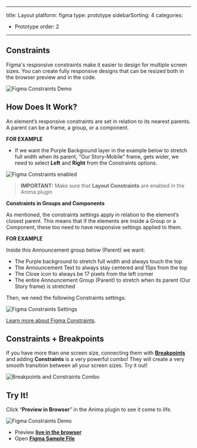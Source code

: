 
---
title: Layout
platform: figma
type: prototype
sidebarSorting: 4
categories: 
- Prototype
order: 2
---

## Constraints

Figma's responsive constraints make it easier to design for multiple screen sizes. You can create fully responsive designs that can be resized both in the browser preview and in the code.

![Figma Constraints Demo](https://p46.f4.n0.cdn.getcloudapp.com/items/bLuRAk8r/Constraints%20demo%20GIF.gif?source=viewer&v=fda204d6fe522bb2d172eb2d4e5b6db2)


## How Does It Work?

An element’s responsive constraints are set in relation to its nearest parents. A parent can be a frame, a group, or a component.

**FOR EXAMPLE**
-   If we want the Purple Background layer in the example below to stretch full width when its parent, “Our Story-Mobile” frame, gets wider, we need to select **Left** and **Right** from the Constraints options.

![Figma Constraints enabled](https://p46.f4.n0.cdn.getcloudapp.com/items/geuzbgLz/Artboard%402x.png?source=viewer&v=dd2354a48a13cab63fa2e797fecc070a)

> **IMPORTANT:** Make sure that **Layout Constraints** are enabled in the Anima plugin
> 

**Constraints in Groups and Components**

As mentioned, the constraints settings apply in relation to the element’s closest parent. This means that if the elements are inside a Group or a Component, these too need to have responsive settings applied to them.

**FOR EXAMPLE**

Inside this Announcement group below (Parent) we want:

-   The Purple background to stretch full width and always touch the top
-   The Announcement Text to always stay centered and 15px from the top
-   The Close icon to always be 17 pixels from the left corner
-   The entire Announcement Group (Parent) to stretch when its parent (Our Story frame) is stretched


 Then, we need the following Constraints settings:

![Figma Constraints Settings](https://p46.f4.n0.cdn.getcloudapp.com/items/geuzbbZW/Constraints%20settings.png?source=viewer&v=0b4b3fbd60684b8da56c122f627751da)


[Learn more about Figma Constraints](https://help.figma.com/hc/en-us/articles/360039957734-Apply-Constraints-to-define-how-layers-resize). 


## Constraints + Breakpoints

If you have more than one screen size, connecting them with [**Breakpoints**](https://docs.animaapp.com/v3/figma/prototype/breakpoints.html) and adding **Constraints** is a very powerful combo! They will create a very smooth transition between all your screen sizes. Try it out!

![Breakpoints and Constraints Combo](https://p46.f4.n0.cdn.getcloudapp.com/items/2Nuywq1r/Breakpoints%20plus%20constraints@2x.png?source=viewer&v=b771a9f48aa17384ae9e8e795c6180bb)


## Try It!

Click “**Preview in Browser**” in the Anima plugin to see it come to life.

![Figma Constraints Demo](https://p46.f4.n0.cdn.getcloudapp.com/items/bLuRAk8r/Constraints%20demo%20GIF.gif?source=viewer&v=fda204d6fe522bb2d172eb2d4e5b6db2)

 - Preview [**live in the browser**](https://responsive-cupcake.animaapp.io)
 - Open [**Figma Sample File**](https://www.figma.com/file/9JyhAlwpiCEmnS7sVxao34/Miss-Cupcake-Responsive-Sample-File)

